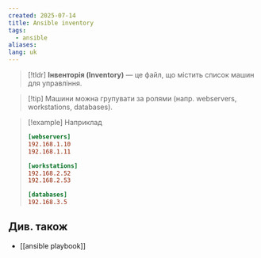 ```yaml
---
created: 2025-07-14
title: Ansible inventory
tags:
  - ansible
aliases: 
lang: uk
---
```


> [!tldr]
> **Інвенторія (Inventory)** — це файл, що містить список машин для управління.


> [!tip] Машини можна групувати за ролями (напр. webservers, workstations, databases).

> [!example] Наприклад
> ```ini
> [webservers]
> 192.168.1.10
> 192.168.1.11
> 
> [workstations]
> 192.168.2.52
> 192.168.2.53
> 
> [databases]
> 192.168.3.5
> ```

## Див. також

- [[ansible playbook]]